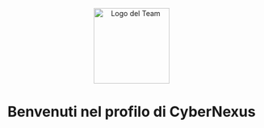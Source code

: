 <p align="center">
  <img src="(https://github.com/CyberNexus-Team/CyberNexus-Team/blob/main/Logo%20Team.jpg?raw=true)" alt="Logo del Team" width="150"/>
</p>

<h1 align="center">Benvenuti nel profilo di CyberNexus</h1>

<!--
**CyberNexus-Team/CyberNexus-Team** is a ✨ _special_ ✨ repository because its `README.md` (this file) appears on your GitHub profile.

Here are some ideas to get you started:

- 🔭 I’m currently working on ...
- 🌱 I’m currently learning ...
- 👯 I’m looking to collaborate on ...
- 🤔 I’m looking for help with ...
- 💬 Ask me about ...
- 📫 How to reach me: ...
- 😄 Pronouns: ...
- ⚡ Fun fact: ...
-->
